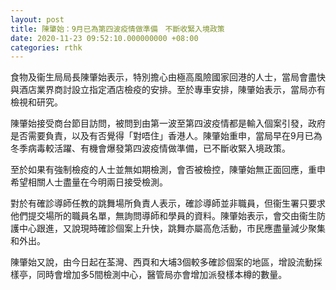 ```yaml
---
layout: post
title: 陳肇始：9月已為第四波疫情做準備　不斷收緊入境政策
date: 2020-11-23 09:52:10.000000000 +08:00
categories: rthk
---
```


食物及衞生局局長陳肇始表示，特別擔心由極高風險國家回港的人士，當局會盡快與酒店業界商討設立指定酒店檢疫的安排。至於專車安排，陳肇始表示，當局亦有檢視和研究。

陳肇始接受商台節目訪問，被問到由第一波至第四波疫情都是輸入個案引發，政府是否需要負責，以及有否覺得「對唔住」香港人。陳肇始重申，當局早在9月已為冬季病毒較活躍、有機會爆發第四波疫情做準備，已不斷收緊入境政策。

至於如果有強制檢疫的人士並無如期檢測，會否被檢控，陳肇始無正面回應，重申希望相關人士盡量在今明兩日接受檢測。

對於有確診導師任教的跳舞場所負責人表示，確診導師並非職員，但衞生署只要求他們提交場所的職員名單，無詢問導師和學員的資料。陳肇始表示，會交由衞生防護中心跟進，又說現時確診個案上升快，跳舞亦屬高危活動，市民應盡量減少聚集和外出。

陳肇始又說，由今日起在荃灣、西頁和大埔3個較多確診個案的地區，增設流動採樣亭，同時會增加多5間檢測中心，醫管局亦會增加派發樣本樽的數量。
